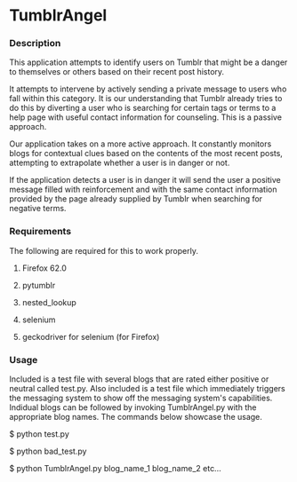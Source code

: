 # TumblrAngel

### Description ###

This application attempts to identify users on Tumblr that might be a danger to themselves or others based on their recent post history.

It attempts to intervene by actively sending a private message to users who fall within this category. It is our understanding that Tumblr already tries to do this by diverting a user who is searching for certain tags or terms to a help page with useful contact information for counseling. This is a passive approach.

Our application takes on a more active approach. It constantly monitors blogs for contextual clues based on the contents of the most recent posts, attempting to extrapolate whether a user is in danger or not.

If the application detects a user is in danger it will send the user a positive message filled with reinforcement and with the same contact information provided by the page already supplied by Tumblr when searching for negative terms.

### Requirements ###

The following are required for this to work properly.

1. Firefox 62.0

2. pytumblr

3. nested_lookup

4. selenium

5. geckodriver for selenium (for Firefox)

### Usage ###

Included is a test file with several blogs that are rated either positive or neutral called test.py. Also included is a test file which immediately triggers the messaging system to show off the messaging system's capabilities. Indidual blogs can be followed by invoking TumblrAngel.py with the appropriate blog names. The commands below showcase the usage.

$ python test.py

$ python bad_test.py

$ python TumblrAngel.py blog_name_1 blog_name_2 etc...

